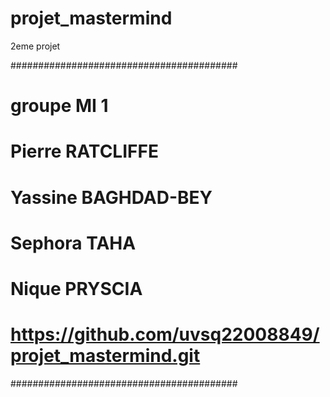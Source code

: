 # projet_mastermind
2eme projet

#########################################
# groupe MI 1
# Pierre RATCLIFFE
# Yassine BAGHDAD-BEY
# Sephora TAHA
# Nique PRYSCIA
# https://github.com/uvsq22008849/projet_mastermind.git
#########################################